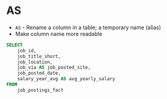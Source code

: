 # AS
- `AS` - Rename a column in a table; a temporary name (alias)
- Make column name more readable

```sql
SELECT 
	job_id, 
    job_title_short, 
   	job_location, 
    job_via AS job_posted_site,
    job_posted_date,
    salary_year_avg AS avg_yearly_salary
FROM 
	job_postings_fact 
```